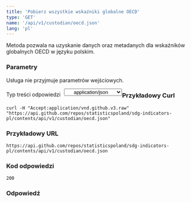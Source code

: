 ```yaml
---
title: 'Pobierz wszystkie wskaźniki globalne OECD'
type: 'GET'
name: '/api/v1/custodian/oecd.json'
lang: 'pl'
---
```


Metoda pozwala na uzyskanie danych oraz metadanych dla wskaźników globalnych OECD w języku polskim.

### Parametry

<p>Usługa nie przyjmuje parametrów wejściowych.</p>

<p style='float:left;margin-top: 7px;'>Typ treści odpowiedzi</p>
<select style='float:left;padding: 0px 15px;width: 155px;margin-left: 10px;text-align-last: center;'>
  <option>application/json</option>
</select>

<div id='example1'>

<h3 id="przykładowy-curl">Przykładowy Curl</h3>

<p><code class="highlighter-rouge">curl -H "Accept:application/vnd.github.v3.raw" "https://api.github.com/repos/statisticspoland/sdg-indicators-pl/contents/api/v1/custodian/oecd.json"</code></p>

<h3 id="przykładowy-url">Przykładowy URL</h3>

<p><code class="highlighter-rouge">https://api.github.com/repos/statisticspoland/sdg-indicators-pl/contents/api/v1/custodian/oecd.json</code></p>

<h3 id="przykładowy-kod-odpowiedzi">Kod odpowiedzi</h3>

<p><code class="highlighter-rouge">200</code></p>

<h3 id="przykładowa-odpowiedź">Odpowiedź</h3>

<p><code class="highlighter-rouge" id="show-data-oecd">
</code></p>

</div>


<script>

$.getJSON('http://sdg.gov.pl/api/v1/custodian/oecd.json', function(data) {
    $('#show-data-oecd').html(JSON.stringify(data, null, 2));
});

</script>
